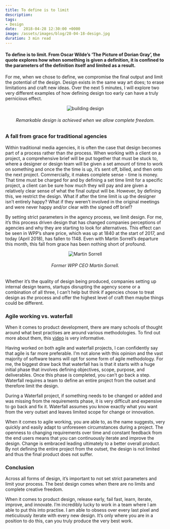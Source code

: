 ```yaml
---
title: To define is to limit
description: 
tags:
- Design
date:   2018-04-28 12:30:00 +0000
image: /assets/images/blog/28-04-18-design.jpg
duration: 3 min read
---
```


#### To define is to limit. From Oscar Wilde’s ‘The Picture of Dorian Gray’, the quote explores how when something is given a definition, it is confined to the parameters of the definition itself and limited as a result.

For me, when we chose to define, we compromise the final output and limit the potential of the design. Design exists in the same way art does; to erase limitations and craft new ideas. Over the next 5 minutes, I will explore two very different examples of how defining design too early can have a truly pernicious effect.

<div class="container">
<div class="row">
<div class="col-12"> 
<div align="center">
	<img src="{{ site.baseurl }}/assets/images/blog/28-04-18-design-building.jpg" alt="building design">
	<h6>Remarkable design is achieved when we allow complete freedom.</h6>
</div>
</div>
</div>
</div>

### A fall from grace for traditional agencies

Within traditional media agencies, it is often the case that design becomes part of a process rather than _the_ process. When working with a client on a project, a comprehensive brief will be put together that must be stuck to, where a designer or design team will be given a set amount of time to work on something and once the the time is up, it’s sent off, billed, and then onto the next project. Commercially, it makes complete sense - time is money. That time must be charged for and by defining a set time limit for a specific project, a client can be sure how much they will pay and are given a relatively clear sense of what the final output will be. However, by defining this, we restrict the design. What if after the time limit is up the designer isn’t entirely happy? What if they weren’t involved in the original meetings and were never happy and/or clear with the signed off brief?

By setting strict parameters in the agency process, we limit design. For me, it’s this process driven design that has changed companies perceptions of agencies and why they are starting to look for alternatives. This effect can be seen in WPP’s share price, which was up at 1840 at the start of 2017, and today (April 2018), has fallen to 1148. Even with Martin Sorrell’s departure this month, this fall from grace has been nothing short of profound.

<div class="container">
<div class="row">
<div class="col-12"> 
<div align="center">
	<img src="{{ site.baseurl }}/assets/images/blog/28-04-18-martin-sorrell.jpg" alt="Martin Sorrell">
	<h6>Former WPP CEO Martin Sorrell.</h6>
</div>
</div>
</div>
</div>

Whether it’s the quality of design being produced, companies setting up internal design teams, startups disrupting the agency scene or a combination of all three, I can’t help but think if agencies chose to treat design as _the_ process and offer the highest level of craft then maybe things could be different.

### Agile working vs. waterfall

When it comes to product development, there are many schools of thought around what best practises are around various methodologies. To find out more about them, this [video](https://www.youtube.com/watch?v=_U7Py7W-Qng) is very informative.

Having worked on both agile and waterfall projects, I can confidently say that agile is far more preferable. I’m not alone with this opinion and the vast majority of software teams will opt for some form of agile methodology. For me, the biggest draw back that waterfall has is that it starts with a huge initial phase that involves defining objectives, scope, purpose, and deliverables. Once this phase is completed, you can’t go back a step. Waterfall requires a team to define an entire project from the outset and therefore limit the design.

During a Waterfall project, if something needs to be changed or added and was missing from the requirements phase, it is very difficult and expensive to go back and fix it. Waterfall assumes you know exactly what you want from the very outset and leaves limited scope for change or innovation.

When it comes to agile working, you are able to, as the name suggests, very quickly and easily adapt to unforeseen circumstances during a project. The openness to changing requirements over time and constant feedback from the end users means that you can continuously iterate and improve the design. Change is embraced leading ultimately to a better overall product. By not defining the entire project from the outset, the design is not limited and thus the final product does not suffer.

### Conclusion

Across all forms of design, it’s important to not set strict parameters and limit your process. The best design comes when there are no limits and complete creative freedom.

When it comes to product design, release early, fail fast, learn, iterate, improve, and innovate. I’m incredibly lucky to work in a team where I am able to put this into practise. I am able to obsess over every last pixel and meticulously iterate with every new design. It’s only where you are in a position to do this, can you truly produce the very best work.